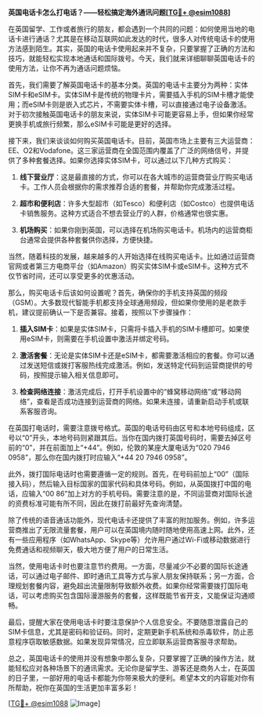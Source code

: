**英国电话卡怎么打电话？——轻松搞定海外通讯问题[[TG💪+ @esim1088](https://t.me/s/esim1088)]**

在英国留学、工作或者旅行的朋友，都会遇到一个共同的问题：如何使用当地的电话卡进行通话？尤其是在移动互联网如此发达的时代，很多人对传统电话卡的使用方法感到陌生。其实，英国的电话卡使用起来并不复杂，只要掌握了正确的方法和技巧，就能轻松实现本地通话和国际拨号。今天，我们就来详细聊聊英国电话卡的使用方法，让你不再为通话问题烦恼。

首先，我们需要了解英国电话卡的基本分类。英国的电话卡主要分为两种：实体SIM卡和eSIM卡。实体SIM卡是传统的物理卡片，需要插入手机的SIM卡槽才能使用；而eSIM卡则是嵌入式芯片，不需要实体卡槽，可以直接通过电子设备激活。对于初次接触英国电话卡的朋友来说，实体SIM卡可能更容易上手，但如果你经常更换手机或旅行频繁，那么eSIM卡可能是更好的选择。

接下来，我们来谈谈如何购买英国电话卡。目前，英国市场上主要有三大运营商：EE、O2和Vodafone。这三家运营商在全国范围内覆盖了广泛的网络信号，并提供了多种套餐选择。如果你选择实体SIM卡，可以通过以下几种方式购买：

1. **线下营业厅**：这是最直接的方式，你可以在各大城市的运营商营业厅购买电话卡。工作人员会根据你的需求推荐合适的套餐，并帮助你完成激活过程。
   
2. **超市和便利店**：许多大型超市（如Tesco）和便利店（如Costco）也提供电话卡销售服务。这种方式适合不想去营业厅的人群，价格通常也很实惠。

3. **机场购买**：如果你刚到英国，可以选择在机场购买电话卡。机场内的运营商柜台通常会提供各种套餐供你选择，方便快捷。

当然，随着科技的发展，越来越多的人开始选择在线购买电话卡。比如通过运营商官网或者第三方电商平台（如Amazon）购买实体SIM卡或eSIM卡。这种方式不仅节省时间，还可以享受更多的优惠活动。

那么，购买电话卡后该如何设置呢？首先，确保你的手机支持英国的频段（GSM）。大多数现代智能手机都支持全球通用频段，但如果你使用的是老款手机，建议提前确认一下是否兼容。接着，按照以下步骤操作：

1. **插入SIM卡**：如果是实体SIM卡，只需将卡插入手机的SIM卡槽即可。如果使用eSIM卡，则需要在手机设置中激活并绑定号码。

2. **激活套餐**：无论是实体SIM卡还是eSIM卡，都需要激活相应的套餐。你可以通过发送短信或拨打客服热线完成激活。例如，发送特定代码到运营商提供的号码，按照提示输入相关信息即可。

3. **检查网络连接**：激活完成后，打开手机设置中的“蜂窝移动网络”或“移动网络”，查看是否成功连接到运营商的网络。如果未连接，请重新启动手机或联系客服咨询。

在英国打电话时，需要注意拨号格式。英国的电话号码由区号和本地号码组成，区号以“0”开头，本地号码则紧跟其后。当你在国内拨打英国号码时，需要去掉区号前的“0”，并在前面加上“+44”。例如，伦敦的某座大厦电话为“020 7946 0958”，那么你在国内拨打时应输入“+44 20 7946 0958”。

此外，拨打国际电话时也需要遵循一定的规则。首先，在号码前加上“00”（国际接入码），然后输入目标国家的国家代码和具体号码。例如，从英国拨打中国的电话，应输入“00 86”加上对方的手机号码。需要注意的是，不同运营商对国际长途的资费标准可能有所不同，因此在拨打前最好先查询清楚。

除了传统的语音通话功能外，现代电话卡还提供了丰富的附加服务。例如，许多运营商推出了无限流量套餐，用户可以在英国境内随时随地使用高速上网。此外，还有一些应用程序（如WhatsApp、Skype等）允许用户通过Wi-Fi或移动数据进行免费通话和视频聊天，极大地方便了用户的日常生活。

当然，使用电话卡时也要注意节约费用。一方面，尽量减少不必要的国际长途通话，可以通过电子邮件、即时通讯工具等方式与家人朋友保持联系；另一方面，合理规划套餐内容，避免超出流量限制导致额外收费。如果你经常需要拨打国际电话，可以考虑购买包含国际漫游服务的套餐，这样既能节省开支，又能保证沟通顺畅。

最后，提醒大家在使用电话卡时要注意保护个人信息安全。不要随意泄露自己的SIM卡信息，尤其是密码和验证码。同时，定期更新手机系统和杀毒软件，防止恶意程序窃取敏感数据。如果发现异常情况，应立即联系运营商客服寻求帮助。

总之，英国电话卡的使用并没有想象中那么复杂，只要掌握了正确的操作方法，就能轻松应对各种场景下的通讯需求。无论你是留学生、游客还是商务人士，在英国的日子里，一部好用的电话卡都能为你带来极大的便利。希望本文的内容能对你有所帮助，祝你在英国的生活更加丰富多彩！

[[TG💪+ @esim1088](https://t.me/s/esim1088) ![Image](https://i.postimg.cc/4NQfJmqS/Snipaste-2025-05-13-00-14-12.png)]